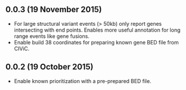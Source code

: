 ## 0.0.3 (19 November 2015)

- For large structural variant events (> 50kb) only report genes intersecting
  with end points. Enables more useful annotation for long range events like
  gene fusions.
- Enable build 38 coordinates for preparing known gene BED file from CIViC.

## 0.0.2 (19 October 2015)

- Enable known prioritization with a pre-prepared BED file.
